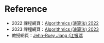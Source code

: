 # Reference

- 2022 課程網頁：[Algorithmics (演算法) 2022](https://staff.csie.ncu.edu.tw/jrjiang/alg2022/)
- 2023 課程網頁：[Algorithmics (演算法) 2023](https://staff.csie.ncu.edu.tw/jrjiang/alg2023/)
- 教授網頁：[Jehn-Ruey Jiang (江振瑞](https://staff.csie.ncu.edu.tw/jrjiang/)